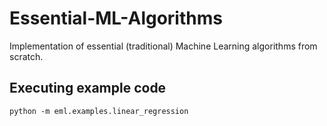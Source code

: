 # Essential-ML-Algorithms
Implementation of essential (traditional) Machine Learning algorithms from scratch.

## Executing example code
```shell
python -m eml.examples.linear_regression
```
